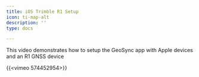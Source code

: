 ```yaml
---
title: iOS Trimble R1 Setup
icon: ti-map-alt
description: ''
type: docs

---
```

This video demonstrates how to setup the GeoSync app with Apple devices and an R1 GNSS device

{{<vimeo 574452954>}}